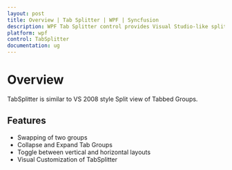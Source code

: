 ```yaml
---
layout: post
title: Overview | Tab Splitter | WPF | Syncfusion
description: WPF Tab Splitter control provides Visual Studio-like split view capability. It produce documents in horizontal or vertical split.
platform: wpf
control: TabSplitter
documentation: ug
---
```


# Overview

TabSplitter is similar to VS 2008 style Split view of Tabbed Groups.

## Features

* Swapping of two groups
* Collapse and Expand Tab Groups
* Toggle between vertical and horizontal layouts
* Visual Customization of TabSplitter
